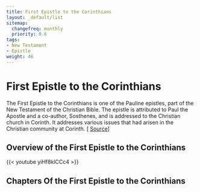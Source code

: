 ```yaml
---
title: First Epistle to the Corinthians
layout: _default/list
sitemap:
  changefreq: monthly
  priority: 0.6
tags:
- New Testament
- Epistle
weight: 46
---
```

# First Epistle to the Corinthians

The First Epistle to the Corinthians is one of the Pauline epistles, part of the New Testament of the Christian Bible. The epistle is attributed to Paul the Apostle and a co-author, Sosthenes, and is addressed to the Christian church in Corinth. It addresses various issues that had arisen in the Christian community at Corinth.  [ [Source](https://en.wikipedia.org/wiki/First_Epistle_to_the_Corinthians)]

## Overview of the First Epistle to the Corinthians
{{< youtube yiHf8klCCc4 >}}

## Chapters Of the First Epistle to the Corinthians
